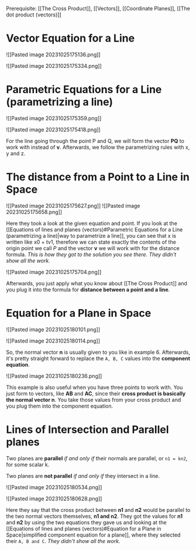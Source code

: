 
Prerequisite: [[The Cross Product]], [[Vectors]], [[Coordinate Planes]], [[The dot product (vectors)]]

# Vector Equation for a Line

![[Pasted image 20231025175136.png]]

![[Pasted image 20231025175334.png]]


# Parametric Equations for a Line (parametrizing a line)

![[Pasted image 20231025175359.png]]

![[Pasted image 20231025175418.png]]

For the line going through the point P and Q, we will form the vector **PQ** to work with instead of **v**. Afterwards, we follow the parametrizing rules with x, y and z.

# The distance from a Point to a Line in Space

![[Pasted image 20231025175627.png]]
![[Pasted image 20231025175658.png]]

Here they took a look at the given equation and point. If you look at the [[Equations of lines and planes (vectors)#Parametric Equations for a Line (parametrizing a line)|way to parametrize a line]], you can see that x is written like x0 + tv1, therefore we can state exactly the contents of the origin point we call *P* and the vector **v** we will work with for the distance formula. *This is how they got to the solution you see there. They didn't show all the work.*

![[Pasted image 20231025175704.png]]

Afterwards, you just apply what you know about [[The Cross Product]] and you plug it into the formula for **distance between a point and a line**.

# Equation for a Plane in Space

![[Pasted image 20231025180101.png]]

![[Pasted image 20231025180114.png]]

So, the normal vector **n** is usually given to you like in example 6. Afterwards, it's pretty straight forward to replace the `A, B, C` values into the **component equation**.

![[Pasted image 20231025180236.png]]

This example is also useful when you have three points to work with. You just form to vectors, like **AB** and **AC**, since their **cross product is basically the normal vector n**. You take those values from your cross product and you plug them into the component equation.

# Lines of Intersection and Parallel planes

Two planes are **parallel** *if and only if* their normals are parallel, or `n1 = kn2`, for some scalar k.

Two planes are **not parallel** *if and only if* they intersect in a line.

![[Pasted image 20231025180534.png]]

![[Pasted image 20231025180628.png]]

Here they say that the cross product between **n1** and **n2** would be parallel to the two normal vectors themselves, **n1 and n2**. They got the values for **n1** and **n2** by using the two equations they gave us and looking at the [[Equations of lines and planes (vectors)#Equation for a Plane in Space|simplified component equation for a plane]], where they selected their `A, B and C`. *They didn't show all the work.*



